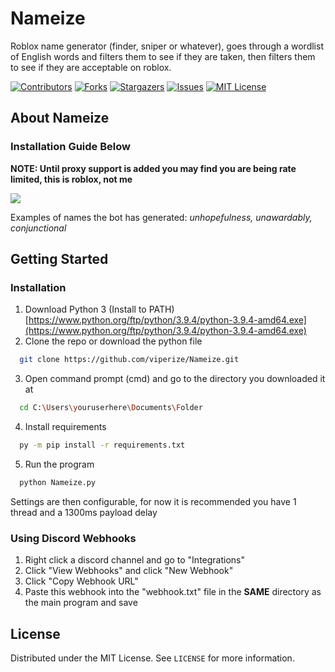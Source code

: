 # Nameize
Roblox name generator (finder, sniper or whatever), goes through a wordlist of English words and filters them to see if they are taken, then filters them to see if they are acceptable on roblox.

[![Contributors][contributors-shield]][contributors-url]
[![Forks][forks-shield]][forks-url]
[![Stargazers][stars-shield]][stars-url]
[![Issues][issues-shield]][issues-url]
[![MIT License][license-shield]][license-url]


## About Nameize

### Installation Guide Below

**NOTE: Until proxy support is added you may find you are being rate limited, this is roblox, not me**

<img src="https://i.imgur.com/2IKVJpG.png">

Examples of names the bot has generated: *unhopefulness, unawardably, conjunctional*

## Getting Started

### Installation

1. Download Python 3 (Install to PATH) [https://www.python.org/ftp/python/3.9.4/python-3.9.4-amd64.exe](https://www.python.org/ftp/python/3.9.4/python-3.9.4-amd64.exe)
2. Clone the repo or download the python file 
  ```sh
    git clone https://github.com/viperize/Nameize.git
  ```
3. Open command prompt (cmd) and go to the directory you downloaded it at
  ```sh
    cd C:\Users\youruserhere\Documents\Folder
  ```
4. Install requirements
  ```sh
    py -m pip install -r requirements.txt
  ```
5. Run the program
  ```sh
    python Nameize.py
  ```
Settings are then configurable, for now it is recommended you have 1 thread and a 1300ms payload delay

### Using Discord Webhooks
1. Right click a discord channel and go to "Integrations"
2. Click "View Webhooks" and click "New Webhook"
3. Click "Copy Webhook URL"
4. Paste this webhook into the "webhook.txt" file in the **SAME** directory as the main program and save
  
## License

Distributed under the MIT License. See `LICENSE` for more information.

[contributors-shield]: https://img.shields.io/github/contributors/viperize/nameize.svg?style=for-the-badge
[contributors-url]: https://github.com/viperize/Nameize/graphs/contributors
[forks-shield]: https://img.shields.io/github/forks/viperize/nameize.svg?style=for-the-badge
[forks-url]: https://github.com/viperize/Nameize/network/members
[stars-shield]: https://img.shields.io/github/stars/viperize/nameize.svg?style=for-the-badge
[stars-url]: https://github.com/viperize/Nameize/stargazers/
[issues-shield]: https://img.shields.io/github/issues/viperize/nameize.svg?style=for-the-badge
[issues-url]: https://github.com/viperize/Nameize/issues
[license-shield]: https://img.shields.io/github/license/viperize/nameize.svg?style=for-the-badge
[license-url]: https://github.com/viperize/Nameize/blob/main/LICENSE
